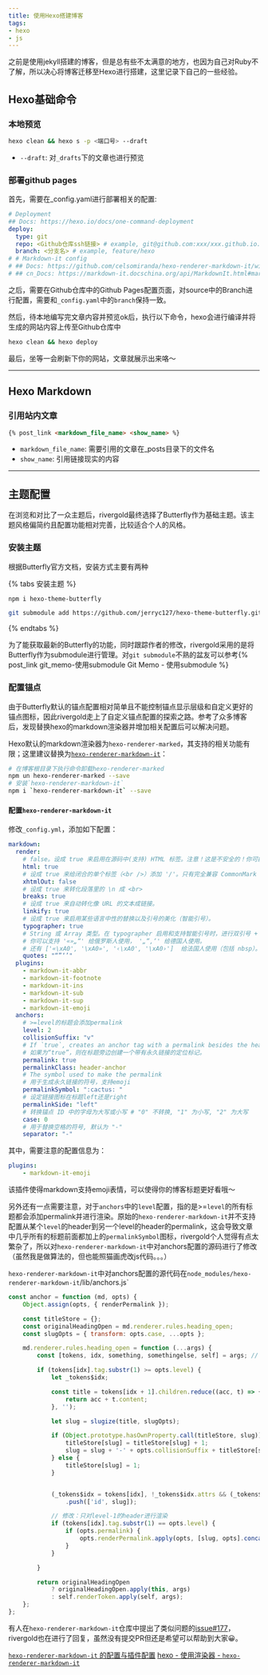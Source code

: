 ```yaml
---
title: 使用Hexo搭建博客
tags:
- hexo
- js
---
```


之前是使用jekyll搭建的博客，但是总有些不太满意的地方，也因为自己对Ruby不了解，所以决心将博客迁移至Hexo进行搭建，这里记录下自己的一些经验。

## Hexo基础命令

### 本地预览

```bash
hexo clean && hexo s -p <端口号> --draft
```

- `--draft`: 对`_drafts`下的文章也进行预览

### 部署github pages

首先，需要在_config.yaml进行部署相关的配置:

```yaml
# Deployment
## Docs: https://hexo.io/docs/one-command-deployment
deploy:
  type: git
  repo: <Github仓库ssh链接> # example, git@github.com:xxx/xxx.github.io.git
  branch: <分支名> # example, feature/hexo
# # Markdown-it config
# ## Docs: https://github.com/celsomiranda/hexo-renderer-markdown-it/wiki
# ## cn_Docs: https://markdown-it.docschina.org/api/MarkdownIt.html#markdownit-new
```

之后，需要在Github仓库中的Github Pages配置页面，对source中的Branch进行配置，需要和`_config.yaml`中的`branch`保持一致。

然后，待本地编写完文章内容并预览ok后，执行以下命令，hexo会进行编译并将生成的网站内容上传至Github仓库中

```bash
hexo clean && hexo deploy
```

最后，坐等一会刷新下你的网站，文章就展示出来咯～

---

## Hexo Markdown

### 引用站内文章

```markdown
{% post_link <markdown_file_name> <show_name> %}
```

- `markdown_file_name`: 需要引用的文章在_posts目录下的文件名
- `show_name`: 引用链接现实的内容

---

## 主题配置

在浏览和对比了一众主题后，rivergold最终选择了Butterfly作为基础主题。该主题风格偏简约且配置功能相对完善，比较适合个人的风格。

### 安装主题

根据Butterfly官方文档，安装方式主要有两种

{% tabs 安装主题 %}
<!-- tab npm -->
```bash
npm i hexo-theme-butterfly
```
<!-- endtab -->
<!-- tab git submodule-->
```bash
git submodule add https://github.com/jerryc127/hexo-theme-butterfly.git themes/butterfly
```
<!-- endtab -->
{% endtabs %}

为了能获取最新的Butterfly的功能，同时跟踪作者的修改，rivergold采用的是将Butterfly作为submodule进行管理。对`git submodule`不熟的盆友可以参考{% post_link git_memo-使用submodule Git Memo - 使用submodule %}

### 配置锚点

由于Butterfly默认的锚点配置相对简单且不能控制锚点显示层级和自定义更好的锚点图标，因此rivergold走上了自定义锚点配置的探索之路。参考了众多博客后，发现替换hexo的markdown渲染器并增加相关配置后可以解决问题。

Hexo默认的markdown渲染器为`hexo-renderer-marked`，其支持的相关功能有限；这里建议替换为[``hexo-renderer-markdown-it``](https://github.com/hexojs/`hexo-renderer-markdown-it`)：

```bash
# 在博客根目录下执行命令卸载hexo-renderer-marked
npm un hexo-renderer-marked --save
# 安装`hexo-renderer-markdown-it`
npm i `hexo-renderer-markdown-it` --save
```

#### 配置``hexo-renderer-markdown-it``

修改`_config.yml`，添加如下配置：

```yaml
markdown:
  render:
    # false。设成 true 来启用在源码中(支持) HTML 标签。注意！这是不安全的！你可能需要额外的消毒剂(sanitizer)来组织来自 XSS 的输出。最好是通过插件来扩展特性，而不是启用 HTML。
    html: true
    # 设成 true 来给闭合的单个标签（<br />）添加 '/'。只有完全兼容 CommonMark 模式时才需要这样做。实际上你只需要 HTML 输出。
    xhtmlOut: false
    # 设成 true 来转化段落里的 \n 成 <br>
    breaks: true
    # 设成 true 来自动转化像 URL 的文本成链接。
    linkify: true
    # 设成 true 来启用某些语言中性的替换以及引号的美化（智能引号）。
    typographer: true
    # String 或 Array 类型。在 typographer 启用和支持智能引号时，进行双引号 + 单引号对替换。 比方说，
    # 你可以支持 '«»„“' 给俄罗斯人使用， '„“‚‘' 给德国人使用。
    # 还有 ['«\xA0', '\xA0»', '‹\xA0', '\xA0›']  给法国人使用（包括 nbsp）。
    quotes: "“”‘’"
  plugins:
    - markdown-it-abbr
    - markdown-it-footnote
    - markdown-it-ins
    - markdown-it-sub
    - markdown-it-sup
    - markdown-it-emoji
  anchors:
    # >=level的标题会添加permalink
    level: 2
    collisionSuffix: "v"
    # If `true`, creates an anchor tag with a permalink besides the heading.
    # 如果为“true”，则在标题旁边创建一个带有永久链接的定位标记。
    permalink: true
    permalinkClass: header-anchor
    # The symbol used to make the permalink
    # 用于生成永久链接的符号，支持emoji
    permalinkSymbol: ":cactus: "
    # 设定链接图标在标题left还是right
    permalinkSide: "left"
    # 转换锚点 ID 中的字母为大写或小写 # "0" 不转换, "1" 为小写, "2" 为大写
    case: 0
    # 用于替换空格的符号, 默认为 "-"
    separator: "-"
```

其中，需要注意的配置信息为：

```yaml
plugins:
    - markdown-it-emoji
```

该插件使得markdown支持emoji表情，可以使得你的博客标题更好看哦～

另外还有一点需要注意，对于`anchors`中的`level`配置，指的是>=`level`的所有标题都会添加permalink并进行渲染。原始的`hexo-renderer-markdown-it`并不支持配置从某个`level`的header到另一个level的header的permalink，这会导致文章中几乎所有的标题前面都加上的`permalinkSymbol`图标，rivergold个人觉得有点太繁杂了，所以对`hexo-renderer-markdown-it`中对anchors配置的源码进行了修改（虽然我是做算法的，但也能照猫画虎改js代码。。。）

`hexo-renderer-markdown-it`中对anchors配置的源代码在`node_modules/hexo-renderer-markdown-it`/lib/anchors.js`

```javascript
const anchor = function (md, opts) {
    Object.assign(opts, { renderPermalink });

    const titleStore = {};
    const originalHeadingOpen = md.renderer.rules.heading_open;
    const slugOpts = { transform: opts.case, ...opts };

    md.renderer.rules.heading_open = function (...args) {
        const [tokens, idx, something, somethingelse, self] = args; // eslint-disable-line no-unused-vars

        if (tokens[idx].tag.substr(1) >= opts.level) {
            let _tokens$idx;

            const title = tokens[idx + 1].children.reduce((acc, t) => {
                return acc + t.content;
            }, '');

            let slug = slugize(title, slugOpts);

            if (Object.prototype.hasOwnProperty.call(titleStore, slug)) {
                titleStore[slug] = titleStore[slug] + 1;
                slug = slug + '-' + opts.collisionSuffix + titleStore[slug].toString();
            } else {
                titleStore[slug] = 1;
            }


            (_tokens$idx = tokens[idx], !_tokens$idx.attrs && (_tokens$idx.attrs = []), _tokens$idx.attrs)
                .push(['id', slug]);

            // 修改：只对level-1的header进行渲染
            if (tokens[idx].tag.substr(1) == opts.level) {
                if (opts.permalink) {
                    opts.renderPermalink.apply(opts, [slug, opts].concat(args));
                }
            }

        }

        return originalHeadingOpen
            ? originalHeadingOpen.apply(this, args)
            : self.renderToken.apply(self, args);
    };
};
```

有人在`hexo-renderer-markdown-it`仓库中提出了类似问题的[issue#177](https://github.com/hexojs/hexo-renderer-markdown-it/issues/177)，rivergold也在进行了回复，虽然没有提交PR但还是希望可以帮助到大家:grinning:。

[`hexo-renderer-markdown-it` 的配置与插件配置](https://blog.bugimg.com/works/`hexo-renderer-markdown-it`_and_plugins_config.html)
[hexo - 使用渲染器 - `hexo-renderer-markdown-it`](https://lamirs.vercel.app/hexo-%E4%BD%BF%E7%94%A8%E6%B8%B2%E6%9F%93%E5%99%A8-`hexo-renderer-markdown-it`/)
